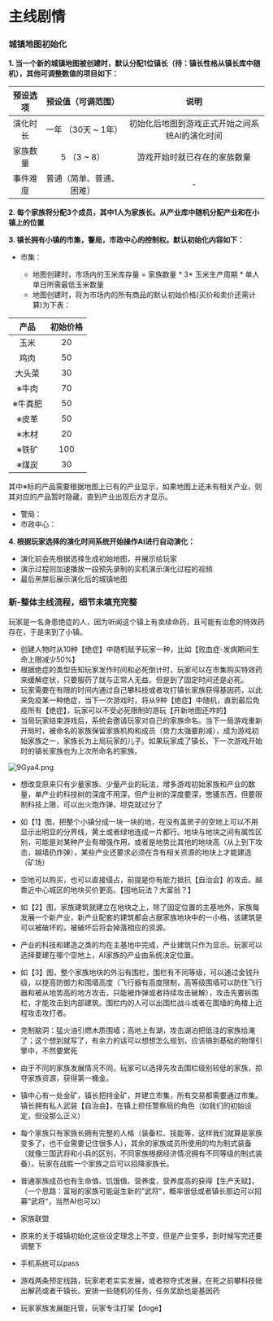 # 主线剧情

### 城镇地图初始化

**1. 当一个新的城镇地图被创建时，默认分配1位镇长（待：镇长性格从镇长库中随机），其他可调整数值的项目如下：**

| 预设选项 |    预设值（可调范围）    |                      说明                      |
| :------: | :----------------------: | :--------------------------------------------: |
| 演化时长 |   一年 （30天 ~ 1年）    | 初始化后地图到游戏正式开始之间系统AI的演化时间 |
| 家族数量 |       5 （3 ~ 8）        |          游戏开始时就已存在的家族数量          |
| 事件难度 | 普通（简单、普通、困难） |                       -                        |

**2. 每个家族将分配3个成员，其中1人为家族长。从产业库中随机分配产业和在小镇上的位置**

**3. 镇长拥有小镇的市集，警局，市政中心的控制权。默认初始化内容如下：**

- 市集：

  - 地图创建时，市场内的玉米库存量 = 家族数量 * 3* 玉米生产周期 * 单人单日所需最低玉米数量
  - 地图创建时，将为市场内的所有商品的默认初始价格(买价和卖价还需计算)为下表：

|  产品   | 初始价格 |
| :-----: | :------: |
|  玉米   |    20    |
|  鸡肉   |    50    |
| 大头菜  |    30    |
|  ※牛肉  |    70    |
| ※牛粪肥 |    50    |
|  ※皮革  |    50    |
|  ※木材  |    20    |
|  ※铁矿  |   100    |
|  ※煤炭  |    30    |

其中※标的产品需要根据地图上已有的产业显示，如果地图上还未有相关产业，则其对应的产品暂时隐藏，直到产业出现后方才显示。

- 警局：
- 市政中心：

**4. 根据玩家选择的演化时间系统开始操作AI进行自动演化：**

- 演化前会先根据选择生成初始地图，并展示给玩家
- 演示过程则加速播放一段预先录制的实机演示演化过程的视频
- 最后黑屏后展示演化后的城镇地图





### 新-整体主线流程，细节未填充完整

玩家是一名身患绝症的人，因为听闻这个镇上有卖续命药，且可能有治愈的特效药存在，于是来到了小镇。

- 创建人物时从10种【绝症】中随机赋予玩家一种，比如【败血症-发病期间生命上限减少50%】
- 根据绝症的类型告知玩家发作时间和必死倒计时，玩家可以在市集购买特效药来缓解症状，只要服药了就与正常人无益，但是到了固定时间还是必死。
- 玩家需要在有限的时间内通过自己攀科技或者攻打镇长家族获得基因药，以此来免疫某一种绝症，当下一次游戏时，将从9种【绝症】中随机，直到最后免疫所有【绝症】，玩家可以不受必死限制的游玩【开新地图还咋的】
- 当局玩家结束游戏后，系统会邀请玩家对自己的家族命名。当下一局游戏重新开局时，被命名的家族保留家族机构和成员（势力太强要削减），成为游戏初始家族之一，家族长为上局玩家的儿子。如果玩家成了镇长，下一次游戏开始时的镇长家族也为上次所命名的家族。



![9Gya4.png](https://wx2.sbimg.cn/2020/09/08/9Gya4.png)

- 想改变原来只有少量家族、少量产业的玩法，增多游戏初始家族和产业的数量，单产业的科技树的深度不用深，但产业树的深度要深，憋骚东西，但要限制科技上限，可以出火炮炸弹，坦克就过分了
- 如【1】图，把整个小镇分成一块一块的地，在没有盖房子的空地上可以不用显示出明显的分界线，黄土或者绿地连成一片都行。地块与地块之间有属性区别，可能是对某种产业有增强作用，或者是地势比其他的地块高（从上到下攻击，越墙扔炸弹），某些产业还要求必须在含有相关资源的地块上才能建造（矿场）
- 空地可以购买，也可以直接侵占，前提是你有能力抵抗【自治会】的攻击。越靠近中心城区的地块买价更高。【囤地玩法？大富翁？】
- 如【2】图，家族建筑就建立在地块之上，除了固定位置的主基地外，家族每发展一个新产业，新产业配套的建筑都会占据家族地块中的一小格，该建筑是可以被破坏的，被破坏后将会掉落相应的资源。
- 产业的科技和建造之类的均在主基地中完成，产业建筑只作为显示。玩家可以选择要建在哪个空地上，AI家族的产业由系统决定位置。
- 如【3】图，整个家族地块的外沿有围栏，围栏有不同等级，可以通过金钱升级，以提高防御力和围墙高度（飞行器有高度限制，高等级围墙可以防住飞行器和被从地势高的地方攻击，只能被炸弹或者持续攻击破解），攻击先要拆围栏，才能攻击到内部建筑。围栏内的人可以出围栏战斗或者在围墙的角楼上远程攻击攻打者。
- 克制脑洞：猛火油引燃木质围墙；高地上有湖，攻击湖泊把低洼的家族给淹了；这个想到就写了，有余力的话可以想想怎么规划，应该搞到基础的物理引擎中，不然要累死
- 由于不同的家族发展情况不同，玩家可以选择先攻击围栏级别较低的家族，掠夺家族资源，获得第一桶金。
- 镇中心有一处金矿，镇长把持金矿，并建立市集，所有交易都需要通过市集。镇长拥有私人武装【自治会】，在镇上担任警察局的角色（如我们的初始设定，但没那么正义）
- 每个家族只有家族长拥有完整的人格（装备栏、技能等，这样我们就算是家族变多了，也不会需要记住很多人），其余的家族成员所使用的均为制式装备（就像三国武将和小兵的区别，不同家族根据经济情况拥有不同等级的制式装备）。玩家在战胜一个家族之后可以招降家族长。
- 普通家族成员也有生命值、饥饿值、营养度，营养度高的获得【生产天赋】。（一个思路：富裕的家族可能诞生新的”武将“，概率很低或者镇长那边可以招募”武将“，当然AI也可以）
- 家族联盟



- 原来的关于城镇初始化这些设定理念上不变，但是产业变多，到时候写完还要调整下
- 手机系统可以pass
- 游戏两条预定线路，玩家老老实实发展，或者掠夺式发展，在死之前攀科技做出解药或者干镇长。安排一些随机的任务，任务奖励也是基因药
- 玩家家族发展能托管，玩家专注打架【doge】

